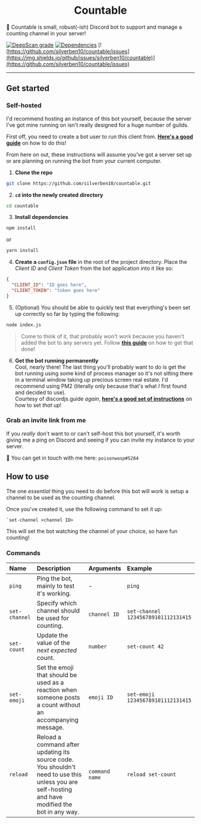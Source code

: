 <h1 align="center">Countable</h1>

🤖 Countable is small, robust(-ish) Discord bot to support and manage a counting channel in your server!

[![DeepScan grade](https://deepscan.io/api/teams/11357/projects/14263/branches/260846/badge/grade.svg)](https://deepscan.io/dashboard#view=project&tid=11357&pid=14263&bid=260846) [![Dependencies](https://img.shields.io/david/silverben10/countable)](https://david-dm.org/silverben10/countable) [![https://github.com/silverben10/countable/issues](https://img.shields.io/github/issues/silverben10/countable)](https://github.com/silverben10/countable/issues)

---

## Get started

### Self-hosted

I'd recommend hosting an instance of this bot yourself, because the server I've got mine running on isn't really designed for a huge number of guilds.

First off, you need to create a bot user to run this client from. [**Here's a good guide**](https://discordjs.guide/preparations/setting-up-a-bot-application.html) on how to do this!

From here on out, these instructions will assume you've got a server set up or are planning on running the bot from your current computer.

1. **Clone the repo**

```zsh
git clone https://github.com/silverben10/countable.git
```

2. **`cd` into the newly created directory**

```zsh
cd countable
```

3. **Install dependencies**

```zsh
npm install
```

or

```zsh
yarn install
```

4. **Create a `config.json` file** in the root of the project directory. Place the _Client ID_ and _Client Token_ from the bot application into it like so:

```json
{
  "CLIENT_ID": "ID goes here",
  "CLIENT_TOKEN": "token goes here"
}
```

5. (Optional) You should be able to quickly test that everything's been set up correctly so far by typing the following:

```zsh
node index.js
```

> Come to think of it, that probably won't work because you haven't added the bot to any servers yet. Follow [**this guide**](https://discordjs.guide/preparations/adding-your-bot-to-servers.html) on how to get that done!

6. **Get the bot running permanently**  
   Cool, nearly there! The last thing you'll probably want to do is get the bot running using some kind of process manager so it's not sitting there in a terminal window taking up precious screen real estate. I'd recommend using PM2 (literally only because that's what _I_ first found and decided to use).  
   Courtesy of discordjs.guide _again_, [**here's a good set of instructions**](https://discordjs.guide/improving-dev-environment/pm2.html#installation) on how to set _that_ up!

### Grab an invite link from me

If you _really_ don't want to or can't self-host this bot yourself, it's worth giving me a ping on Discord and seeing if you can invite my instance to your server.

💬 You can get in touch with me here: `poisonwasp#5284`

## How to use

The one _essential_ thing you need to do before this bot will work is setup a channel to be used as the counting channel.

Once you've created it, use the following command to set it up:

```
`set-channel <channel ID>
```

This will set the bot watching the channel of your choice, so have fun counting!

### Commands

| Name           | Description                                                                                                                                       | Arguments      | Example                             |
| :------------- | :------------------------------------------------------------------------------------------------------------------------------------------------ | :------------- | :---------------------------------- |
| `ping`         | Ping the bot, mainly to test it's working.                                                                                                        | -              | `ping`                              |
| `set-channel`  | Specify which channel should be used for counting.                                                                                                | `channel ID`   | `set-channel 123456789101112131415` |
| `set-count`    | Update the value of the _next expected_ count.                                                                                                    | `number`       | `set-count 42`                      |
| `set-emoji` | Set the emoji that should be used as a reaction when someone posts a count without an accompanying message.                                       | `emoji ID`     | `set-emoji 123456789101112131415`   |
| `reload`       | Reload a command after updating its source code. You shouldn't need to use this unless you are self-hosting and have modified the bot in any way. | `command name` | `reload set-count`                  |

